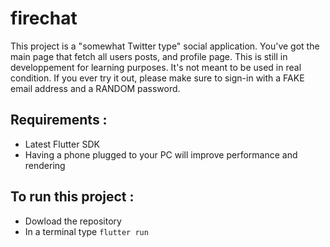 # firechat

This project is a "somewhat Twitter type" social application. You've got the main page that fetch all users posts, and profile page. This is still in developpement for learning purposes. 
It's not meant to be used in real condition. If you ever try it out, please make sure to sign-in with a FAKE email address and a RANDOM password.

## Requirements :

- Latest Flutter SDK
- Having a phone plugged to your PC will improve performance and rendering
  
## To run this project :

- Dowload the repository
- In a terminal type ```flutter run``` 
